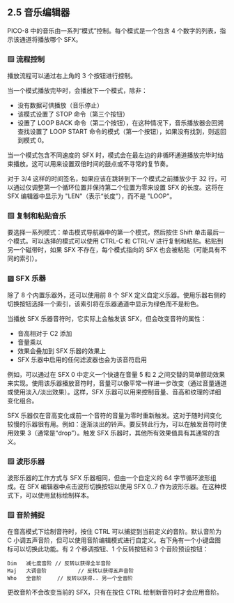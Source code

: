 ## 2.5 音乐编辑器

PICO-8 中的音乐由一系列“模式”控制。每个模式是一个包含 4 个数字的列表，指示该通道将播放哪个 SFX。

### ▨ 流程控制

播放流程可以通过右上角的 3 个按钮进行控制。

当一个模式播放完毕时，会播放下一个模式，除非：

- 没有数据可供播放（音乐停止）  
- 该模式设置了 STOP 命令（第三个按钮）  
- 设置了 LOOP BACK 命令（第二个按钮），在这种情况下，音乐播放器会回溯查找设置了 LOOP START 命令的模式（第一个按钮），如果没有找到，则返回到模式 0。  

当一个模式包含不同速度的 SFX 时，模式会在最左边的非循环通道播放完毕时结束播放。这可以用来设置双倍时间的鼓点或不寻常的复节奏。

对于 3/4 这样的时间签名，如果应该在跳转到下一个模式之前播放少于 32 行，可以通过仅调整第一个循环位置并保持第二个位置为零来设置 SFX 的长度。这将在 SFX 编辑器中显示为 "LEN"（表示“长度”），而不是 "LOOP"。

### ▨ 复制和粘贴音乐

要选择一系列模式：单击模式导航器中的第一个模式，然后按住 Shift 单击最后一个模式。可以选择的模式可以使用 CTRL-C 和 CTRL-V 进行复制和粘贴。粘贴到另一个磁带时，如果 SFX 不存在，每个模式指向的 SFX 也会被粘贴（可能具有不同的索引）。

### ▨ SFX 乐器

除了 8 个内置乐器外，还可以使用前 8 个 SFX 定义自定义乐器。使用乐器右侧的切换按钮选择一个索引，该索引将在乐器通道中显示为绿色而不是粉色。

当播放 SFX 乐器音符时，它实际上会触发该 SFX，但会改变音符的属性：

- 音高相对于 C2 添加  
- 音量乘以  
- 效果会叠加到 SFX 乐器的效果上  
- SFX 乐器中启用的任何滤波器也会为该音符启用  

例如，可以通过在 SFX 0 中定义一个快速在音量 5 和 2 之间交替的简单颤动效果来实现。使用该乐器播放音符时，音量可以像平常一样进一步改变（通过音量通道或使用淡入/淡出效果）。这样，SFX 乐器可以用来控制音量、音高和纹理的详细变化组合。

SFX 乐器仅在音高变化或前一个音符的音量为零时重新触发。这对于随时间变化较慢的乐器很有用。例如：逐渐淡出的铃声。要反转此行为，可以在触发音符时使用效果 3（通常是“drop”）。触发 SFX 乐器时，其他所有效果值具有其通常的含义。

### ▨ 波形乐器

波形乐器的工作方式与 SFX 乐器相同，但由一个自定义的 64 字节循环波形组成。在 SFX 编辑器中点击波形切换按钮以使用 SFX 0..7 作为波形乐器。在这种模式下，可以使用鼠标绘制样本。

### ▨ 音阶捕捉

在音高模式下绘制音符时，按住 CTRL 可以捕捉到当前定义的音阶。默认音阶为 C 小调五声音阶，但可以使用音阶编辑模式进行自定义。右下角有一个小键盘图标可以切换此功能。有 2 个移调按钮、1 个反转按钮和 3 个音阶预设按钮：

```
Dim   减七度音阶 // 反转以获得全半音阶  
Maj   大调音阶          // 反转以获得五声音阶  
Who   全音阶     // 反转以获得.. 另一个全音阶  
```

更改音阶不会改变当前的 SFX，只有在按住 CTRL 绘制新音符时才会应用音阶。